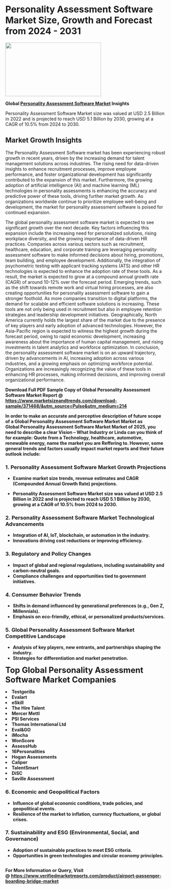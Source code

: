 <H1>Personality Assessment Software Market Size, Growth and Forecast from 2024 - 2031</H1><img class="aligncenter size-medium wp-image-584254" src="https://thirdeyenews.in/wp-content/uploads/2024/09/Global-Market-Research-300x168.jpeg" alt="" width="300" height="168" /><p><strong>Global&nbsp;<a href="https://www.marketsizeandtrends.com/download-sample/371468/&amp;utm_source=Pulse&amp;utm_medium=214">Personality Assessment Software Market</a> Insights</strong></p><p>Personality Assessment Software Market size was valued at USD 2.5 Billion in 2022 and is projected to reach USD 5.1 Billion by 2030, growing at a CAGR of 10.5% from 2024 to 2030.</p><p><h2>Market Growth Insights</h2> <p>The Personality Assessment Software market has been experiencing robust growth in recent years, driven by the increasing demand for talent management solutions across industries. The rising need for data-driven insights to enhance recruitment processes, improve employee performance, and foster organizational development has significantly contributed to the expansion of this market. Furthermore, the growing adoption of artificial intelligence (AI) and machine learning (ML) technologies in personality assessments is enhancing the accuracy and predictive power of these tools, driving further market growth. As organizations worldwide continue to prioritize employee well-being and development, the market for personality assessment software is poised for continued expansion.</p> <p><strong></strong></p> <p>The global personality assessment software market is expected to see significant growth over the next decade. Key factors influencing this expansion include the increasing need for personalized solutions, rising workplace diversity, and the growing importance of data-driven HR practices. Companies across various sectors such as recruitment, healthcare, education, and corporate training are leveraging personality assessment software to make informed decisions about hiring, promotions, team building, and employee development. Additionally, the integration of psychometric testing with applicant tracking systems (ATS) and other HR technologies is expected to enhance the adoption rate of these tools. As a result, the market is expected to grow at a compound annual growth rate (CAGR) of around 10-12% over the forecast period. Emerging trends, such as the shift towards remote work and virtual hiring processes, are also creating opportunities for personality assessment software to gain a stronger foothold. As more companies transition to digital platforms, the demand for scalable and efficient software solutions is increasing. These tools are not only being used in recruitment but also in employee retention strategies and leadership development initiatives. Geographically, North America currently holds the largest share of the market due to the presence of key players and early adoption of advanced technologies. However, the Asia-Pacific region is expected to witness the highest growth during the forecast period, owing to rapid economic development, increasing awareness about the importance of human capital management, and rising investments in talent analytics and workforce optimization. In conclusion, the personality assessment software market is on an upward trajectory, driven by advancements in AI, increasing adoption across various industries, and a growing emphasis on optimizing workforce potential. Organizations are increasingly recognizing the value of these tools in enhancing HR processes, making informed decisions, and improving overall organizational performance.</p> <p><strong></p><p><span class=""><strong>Download Full PDF Sample Copy of Global Personality Assessment Software Market Report</strong> @ <a href="https://www.marketsizeandtrends.com/download-sample/371468/&amp;utm_source=Pulse&amp;utm_medium=214" target="_blank">https://www.marketsizeandtrends.com/download-sample/371468/&amp;utm_source=Pulse&amp;utm_medium=214</a></span></p><p>In order to make an accurate and perceptive description of future scope of a Global&nbsp;Personality Assessment Software Market Market as Global&nbsp;Personality Assessment Software Market Market of 2025, you need to describe a clear Vision &ndash; What Industry or Linda can you think of for example: Quote from a Technology, healthcare, automotive, renewable energy, name the market you are Reffering to. However, some general trends and factors usually impact market reports and their future outlook include:</p><h3>1.&nbsp;<strong>Personality Assessment Software Market Growth Projections</strong></h3><ul><li>Examine market size trends, revenue estimates and CAGR (Compounded Annual Growth Rate) projections.</li><li><p>Personality Assessment Software Market size was valued at USD 2.5 Billion in 2022 and is projected to reach USD 5.1 Billion by 2030, growing at a CAGR of 10.5% from 2024 to 2030.</p></li></ul><h3>2.&nbsp;<strong>Personality Assessment Software Market Technological Advancements</strong></h3><ul><li>Integration of AI, IoT, blockchain, or automation in the industry.</li><li>Innovations driving cost reductions or improving efficiency.</li></ul><h3>3.&nbsp;<strong>Regulatory and Policy Changes</strong></h3><ul><li>Impact of global and regional regulations, including sustainability and carbon-neutral goals.</li><li>Compliance challenges and opportunities tied to government initiatives.</li></ul><h3>4.&nbsp;<strong>Consumer Behavior Trends</strong></h3><ul><li>Shifts in demand influenced by generational preferences (e.g., Gen Z, Millennials).</li><li>Emphasis on eco-friendly, ethical, or personalized products/services.</li></ul><h3>5.&nbsp;<strong>Global Personality Assessment Software Market Competitive Landscape</strong></h3><ul><li>Analysis of key players, new entrants, and partnerships shaping the industry.</li><li>Strategies for differentiation and market penetration.</li></ul><p data-pm-slice="1 1 []"><span style="color: inherit; font-family: inherit; font-size: 25px;">Top Global Personality Assessment Software Market Companies</span></p><div class="" data-test-id=""><p><li>Testgorilla</li><li> Evalart</li><li> eSkill</li><li> The Hire Talent</li><li> Mercer Mettl</li><li> PSI Services</li><li> Thomas International Ltd</li><li> Eval&GO</li><li> iMocha</li><li> WonScore</li><li> AssessHub</li><li> 16Personalities</li><li> Hogan Assessments</li><li> Caliper</li><li> TalentSmart</li><li> DiSC</li><li> Saville Assessment</li></p></div><h3>6.&nbsp;<strong>Economic and Geopolitical Factors</strong></h3><ul><li>Influence of global economic conditions, trade policies, and geopolitical events.</li><li>Resilience of the market to inflation, currency fluctuations, or global crises.</li></ul><h3>7.&nbsp;<strong>Sustainability and ESG (Environmental, Social, and Governance)</strong></h3><ul><li>Adoption of sustainable practices to meet ESG criteria.</li><li>Opportunities in green technologies and circular economy principles.</li></ul><h2><strong style="font-size: 14px;">For More Information or Query, Visit @&nbsp;</strong><a style="background-color: #ffffff; font-size: 14px;" href="https://www.marketsizeandtrends.com/report/personality-assessment-software-market/" target="_blank">https://www.verifiedmarketreports.com/product/airport-passenger-boarding-bridge-market</a></h2>
